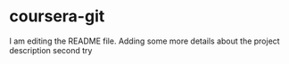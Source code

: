 # coursera-git
I am editing the README file. Adding some more details about the project description
second try
